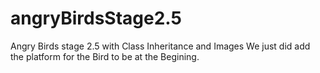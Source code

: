 # angryBirdsStage2.5
Angry Birds stage 2.5 with Class Inheritance and Images
We just did add the platform for the Bird to be at the Begining.